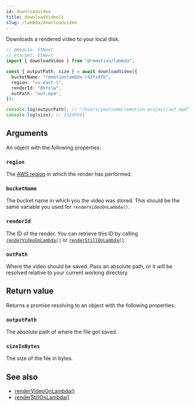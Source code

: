 ```yaml
---
id: downloadvideo
title: downloadVideo()
slug: /lambda/downloadvideo
---
```


Downloads a rendered video to your local disk.

```ts twoslash
// @module: ESNext
// @target: ESNext
import { downloadVideo } from "@remotion/lambda";

const { outputPath, size } = await downloadVideo({
  bucketName: "remotionlambda-r42fs9fk",
  region: "us-east-1",
  renderId: "8hfxlw",
  outPath: "out.mp4",
});

console.log(outputPath); // "/Users/yourname/remotion-project/out.mp4"
console.log(size); // 21249541
```

## Arguments

An object with the following properties:

### `region`

The [AWS region](/docs/lambda/region-selection) in which the render has performed.

### `bucketName`

The bucket name in which you the video was stored. This should be the same variable you used for `renderVideoOnLambda()`.

### `renderId`

The ID of the render. You can retrieve this ID by calling [`renderVideoOnLambda()`](/docs/lambda/rendervideoonlambda) or [`renderStillOnLambda()`](/docs/lambda/renderstillonlambda).

### `outPath`

Where the video should be saved. Pass an absolute path, or it will be resolved relative to your current working directory.

## Return value

Returns a promise resolving to an object with the following properties:

### `outputPath`

The absolute path of where the file got saved.

### `sizeInBytes`

The size of the file in bytes.

## See also

- [renderVideoOnLambda()](/docs/lambda/rendervideoonlambda)
- [renderStillOnLambda()](/docs/lambda/render-still-on-lambda)
